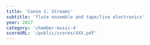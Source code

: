 ```yaml
---
title: 'Canon 1: Streams'
subtitle: 'flute ensemble and tape/live electronics'
year: 2017
category: 'chamber-music-4'
scoreURL: '/public/scores/XXX.pdf'
---
```

